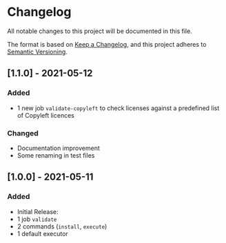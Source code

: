 # Changelog

All notable changes to this project will be documented in this file.

The format is based on [Keep a Changelog](https://keepachangelog.com/en/1.0.0/), and this project adheres to [Semantic Versioning](https://semver.org/spec/v2.0.0.html).

## [1.1.0] - 2021-05-12

### Added

- 1 new job `validate-copyleft` to check licenses against a predefined list of Copyleft licences

### Changed

- Documentation improvement
- Some renaming in test files

## [1.0.0] - 2021-05-11

### Added

- Initial Release:
- 1 job `validate`
- 2 commands (`install`, `execute`)
- 1 default executor

